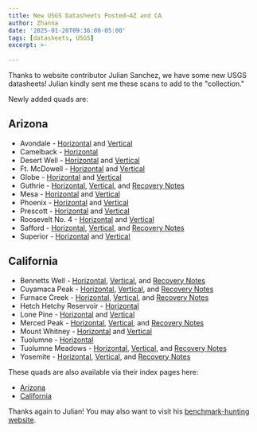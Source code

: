 ```yaml
---
title: New USGS Datasheets Posted—AZ and CA
author: Zhanna
date: '2025-01-20T09:36:00-05:00'
tags: [datasheets, USGS]
excerpt: >-
    
---
```


Thanks to website contributor Julian Sanchez, we have some new USGS datasheets! Julian kindly sent me these scans to add to the "collection."

Newly added quads are:

## Arizona

* Avondale - [Horizontal](https://geodata.thesurveystation.com/USGS/AZ/170-Avondale/Horizontal.pdf) and [Vertical](https://geodata.thesurveystation.com/USGS/AZ/170-Avondale/Vertical.pdf)
* Camelback - [Horizontal](https://geodata.thesurveystation.com/USGS/AZ/191-Camelback/Horizontal.pdf)
* Desert Well - [Horizontal](https://geodata.thesurveystation.com/USGS/AZ/167-Desert-Well/Horizontal.pdf) and [Vertical](https://geodata.thesurveystation.com/USGS/AZ/167-Desert-Well/Vertical.pdf)
* Ft. McDowell - [Horizontal](https://geodata.thesurveystation.com/USGS/AZ/190-Ft-McDowell/Horizontal.pdf) and [Vertical](https://geodata.thesurveystation.com/USGS/AZ/190-Ft-McDowell/Vertical.pdf)
* Globe - [Horizontal](https://geodata.thesurveystation.com/USGS/AZ/164-Globe/Horizontal.pdf) and [Vertical](https://geodata.thesurveystation.com/USGS/AZ/164-Globe/Vertical.pdf)
* Guthrie - [Horizontal](https://geodata.thesurveystation.com/USGS/AZ/112-Guthrie/Horizontal.pdf), [Vertical](https://geodata.thesurveystation.com/USGS/AZ/112-Guthrie/Vertical.pdf), and [Recovery Notes](https://geodata.thesurveystation.com/USGS/AZ/112-Guthrie/Recoveries.pdf)
* Mesa - [Horizontal](https://geodata.thesurveystation.com/USGS/AZ/168-Mesa/Horizontal.pdf) and [Vertical](https://geodata.thesurveystation.com/USGS/AZ/168-Mesa/Vertical.pdf)
* Phoenix - [Horizontal](https://geodata.thesurveystation.com/USGS/AZ/169-Phoenix/Horizontal.pdf) and [Vertical](https://geodata.thesurveystation.com/USGS/AZ/169-Phoenix/Vertical.pdf)
* Prescott - [Horizontal](https://geodata.thesurveystation.com/USGS/AZ/283-Prescott/Horizontal.pdf) and [Vertical](https://geodata.thesurveystation.com/USGS/AZ/283-Prescott/Vertical.pdf)
* Roosevelt No. 4 - [Horizontal](https://geodata.thesurveystation.com/USGS/AZ/188-Roosevelt-No-4/Horizontal.pdf) and [Vertical](https://geodata.thesurveystation.com/USGS/AZ/188-Roosevelt-No-4/Vertical.pdf)
* Safford - [Horizontal](https://geodata.thesurveystation.com/USGS/AZ/113-Safford/Horizontal.pdf), [Vertical](https://geodata.thesurveystation.com/USGS/AZ/113-Safford/Vertical.pdf), and [Recovery Notes](https://geodata.thesurveystation.com/USGS/AZ/113-Safford/Recoveries.pdf)
* Superior - [Horizontal](https://geodata.thesurveystation.com/USGS/AZ/165-Superior/Horizontal.pdf) and [Vertical](https://geodata.thesurveystation.com/USGS/AZ/165-Superior/Vertical.pdf)

## California

* Bennetts Well - [Horizontal](https://geodata.thesurveystation.com/USGS/CA/301-Bennetts-Well/Horizontal.pdf), [Vertical](https://geodata.thesurveystation.com/USGS/CA/301-Bennetts-Well/Vertical.pdf), and [Recovery Notes](https://geodata.thesurveystation.com/USGS/CA/301-Bennetts-Well/Recoveries.pdf)
* Cuyamaca Peak - [Horizontal](https://geodata.thesurveystation.com/USGS/CA/20-Cuyamaca-Peak/Horizontal.pdf), [Vertical](https://geodata.thesurveystation.com/USGS/CA/20-Cuyamaca-Peak/Vertical.pdf), and [Recovery Notes](https://geodata.thesurveystation.com/USGS/CA/20-Cuyamaca-Peak/Recoveries.pdf)
* Furnace Creek - [Horizontal](https://geodata.thesurveystation.com/USGS/CA/324-Furnace-Creek/Horizontal.pdf), [Vertical](https://geodata.thesurveystation.com/USGS/CA/324-Furnace-Creek/Vertical.pdf), and [Recovery Notes](https://geodata.thesurveystation.com/USGS/CA/324-Furnace-Creek/Recoveries.pdf)
* Hetch Hetchy Reservoir - [Horizontal](https://geodata.thesurveystation.com/USGS/CA/455-Hetch-Hetchy-Reservoir/Horizontal.pdf)
* Lone Pine - [Horizontal](https://geodata.thesurveystation.com/USGS/CA/351-Lone-Pine/Horizontal.pdf) and [Vertical](https://geodata.thesurveystation.com/USGS/CA/351-Lone-Pine/Vertical.pdf)
* Merced Peak - [Horizontal](https://geodata.thesurveystation.com/USGS/CA/436-Merced-Peak/Horizontal.pdf), [Vertical](https://geodata.thesurveystation.com/USGS/CA/436-Merced-Peak/Vertical.pdf), and [Recovery Notes](https://geodata.thesurveystation.com/USGS/CA/436-Merced-Peak/Recoveries.pdf)
* Mount Whitney - [Horizontal](https://geodata.thesurveystation.com/USGS/CA/352-Mount-Whitney/Horizontal.pdf) and [Vertical](https://geodata.thesurveystation.com/USGS/CA/352-Mount-Whitney/Vertical.pdf)
* Tuolumne - [Horizontal](https://geodata.thesurveystation.com/USGS/CA/457-Tuolumne/Horizontal.pdf)
* Tuolumne Meadows - [Horizontal](https://geodata.thesurveystation.com/USGS/CA/454-Tuolumne-Meadows/Horizontal.pdf), [Vertical](https://geodata.thesurveystation.com/USGS/CA/454-Tuolumne-Meadows/Vertical.pdf), and [Recovery Notes](https://geodata.thesurveystation.com/USGS/CA/454-Tuolumne-Meadows/Recoveries.pdf)
* Yosemite - [Horizontal](https://geodata.thesurveystation.com/USGS/CA/437-Yosemite/Horizontal.pdf), [Vertical](https://geodata.thesurveystation.com/USGS/CA/437-Yosemite/Vertical.pdf), and [Recovery Notes](https://geodata.thesurveystation.com/USGS/CA/437-Yosemite/Recoveries.pdf)


These quads are also available via their index pages here:

* [Arizona](/usgs-datasheets/arizona)
* [California](/usgs-datasheets/california)

Thanks again to Julian! You may also want to visit his [benchmark-hunting website](https://bubbajuice.github.io/benchmarks).